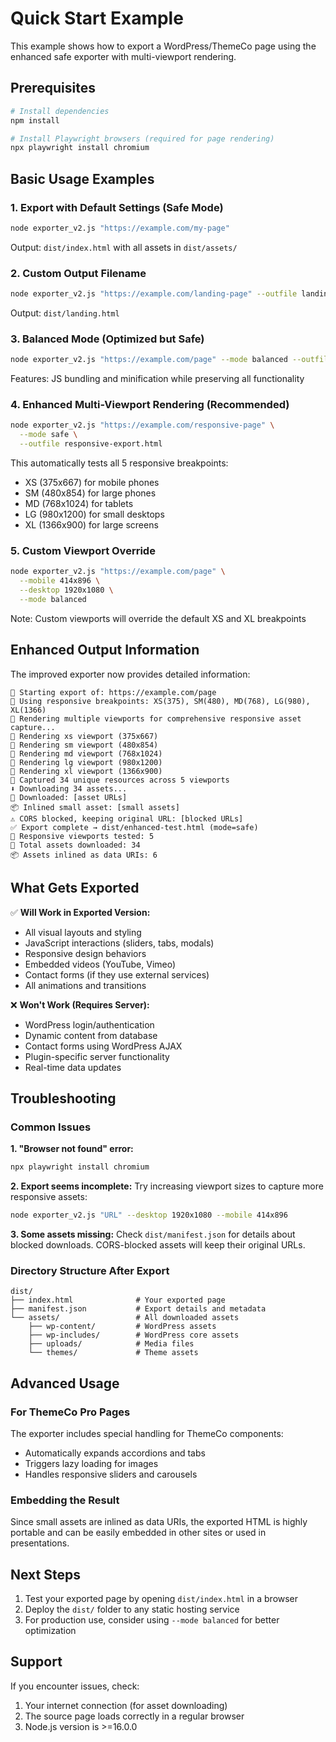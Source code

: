 # Quick Start Example

This example shows how to export a WordPress/ThemeCo page using the enhanced safe exporter with multi-viewport rendering.

## Prerequisites

```bash
# Install dependencies
npm install

# Install Playwright browsers (required for page rendering)
npx playwright install chromium
```

## Basic Usage Examples

### 1. Export with Default Settings (Safe Mode)
```bash
node exporter_v2.js "https://example.com/my-page"
```
Output: `dist/index.html` with all assets in `dist/assets/`

### 2. Custom Output Filename
```bash
node exporter_v2.js "https://example.com/landing-page" --outfile landing.html
```
Output: `dist/landing.html`

### 3. Balanced Mode (Optimized but Safe)
```bash
node exporter_v2.js "https://example.com/page" --mode balanced --outfile optimized.html
```
Features: JS bundling and minification while preserving all functionality

### 4. Enhanced Multi-Viewport Rendering (Recommended)
```bash
node exporter_v2.js "https://example.com/responsive-page" \
  --mode safe \
  --outfile responsive-export.html
```
This automatically tests all 5 responsive breakpoints:
- XS (375x667) for mobile phones
- SM (480x854) for large phones  
- MD (768x1024) for tablets
- LG (980x1200) for small desktops
- XL (1366x900) for large screens

### 5. Custom Viewport Override
```bash
node exporter_v2.js "https://example.com/page" \
  --mobile 414x896 \
  --desktop 1920x1080 \
  --mode balanced
```
Note: Custom viewports will override the default XS and XL breakpoints

## Enhanced Output Information

The improved exporter now provides detailed information:

```
🚀 Starting export of: https://example.com/page
📐 Using responsive breakpoints: XS(375), SM(480), MD(768), LG(980), XL(1366)
🔄 Rendering multiple viewports for comprehensive responsive asset capture...
📱 Rendering xs viewport (375x667)
📱 Rendering sm viewport (480x854)
📱 Rendering md viewport (768x1024)
📱 Rendering lg viewport (980x1200)
📱 Rendering xl viewport (1366x900)
📆 Captured 34 unique resources across 5 viewports
⬇️ Downloading 34 assets...
💾 Downloaded: [asset URLs]
📦 Inlined small asset: [small assets]
⚠️ CORS blocked, keeping original URL: [blocked URLs]
✅ Export complete → dist/enhanced-test.html (mode=safe)
📱 Responsive viewports tested: 5
💾 Total assets downloaded: 34
📦 Assets inlined as data URIs: 6
```

## What Gets Exported

✅ **Will Work in Exported Version:**
- All visual layouts and styling
- JavaScript interactions (sliders, tabs, modals)
- Responsive design behaviors
- Embedded videos (YouTube, Vimeo)
- Contact forms (if they use external services)
- All animations and transitions

❌ **Won't Work (Requires Server):**
- WordPress login/authentication
- Dynamic content from database
- Contact forms using WordPress AJAX
- Plugin-specific server functionality
- Real-time data updates

## Troubleshooting

### Common Issues

**1. "Browser not found" error:**
```bash
npx playwright install chromium
```

**2. Export seems incomplete:**
Try increasing viewport sizes to capture more responsive assets:
```bash
node exporter_v2.js "URL" --desktop 1920x1080 --mobile 414x896
```

**3. Some assets missing:**
Check `dist/manifest.json` for details about blocked downloads. CORS-blocked assets will keep their original URLs.

### Directory Structure After Export

```
dist/
├── index.html              # Your exported page
├── manifest.json           # Export details and metadata
└── assets/                 # All downloaded assets
    ├── wp-content/         # WordPress assets
    ├── wp-includes/        # WordPress core assets
    ├── uploads/            # Media files
    └── themes/             # Theme assets
```

## Advanced Usage

### For ThemeCo Pro Pages
The exporter includes special handling for ThemeCo components:
- Automatically expands accordions and tabs
- Triggers lazy loading for images
- Handles responsive sliders and carousels

### Embedding the Result
Since small assets are inlined as data URIs, the exported HTML is highly portable and can be easily embedded in other sites or used in presentations.

## Next Steps

1. Test your exported page by opening `dist/index.html` in a browser
2. Deploy the `dist/` folder to any static hosting service
3. For production use, consider using `--mode balanced` for better optimization

## Support

If you encounter issues, check:
1. Your internet connection (for asset downloading)
2. The source page loads correctly in a regular browser
3. Node.js version is >=16.0.0